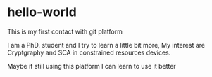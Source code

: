 # hello-world


This is my first contact with git platform


I am a PhD. student and I try to learn a little bit more,
My interest are Cryptgraphy and SCA in constrained resources devices.



Maybe if still using this platform I can learn to use it better
